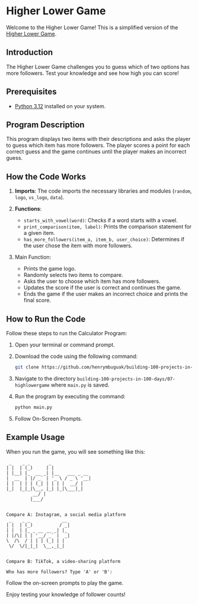 # Higher Lower Game

Welcome to the Higher Lower Game! This is a simplified version of the [Higher Lower Game](https://www.higherlowergame.com/).

## Introduction

The Higher Lower Game challenges you to guess which of two options has more followers. Test your knowledge and see how high you can score!

## Prerequisites

- [Python 3.12](https://www.python.org/downloads/) installed on your system.

## Program Description

This program displays two items with their descriptions and asks the player to guess which item has more followers. The player scores a point for each correct guess and the game continues until the player makes an incorrect guess.

## How the Code Works

1. **Imports**: The code imports the necessary libraries and modules (`random`, `logo`, `vs_logo`, `data`).
1. **Functions**:

    - `starts_with_vowel(word)`: Checks if a word starts with a vowel.
    - `print_comparison(item, label)`: Prints the comparison statement for a given item.
    - `has_more_followers(item_a, item_b, user_choice)`: Determines if the user chose the item with more followers.

1. Main Function:

    - Prints the game logo.
    - Randomly selects two items to compare.
    - Asks the user to choose which item has more followers.
    - Updates the score if the user is correct and continues the game.
    - Ends the game if the user makes an incorrect choice and prints the final score.

## How to Run the Code

Follow these steps to run the Calculator Program:

1. Open your terminal or command prompt.
1. Download the code using the following command:

    ```sh
    git clone https://github.com/henrymbuguak/building-100-projects-in-100-days.git
    ```

1. Navigate to the directory `building-100-projects-in-100-days/07-highlowergame` where `main.py` is saved.
1. Run the program by executing the command:

    ```sh
    python main.py
    ```

1. Follow On-Screen Prompts.

## Example Usage

When you run the game, you will see something like this:

```shell
 _    _ _       _               
| |  | (_)     | |              
| |__| |_  __ _| |__   ___ _ __ 
|  __  | |/ _` | '_ \ / _ \ '__|
| |  | | | (_| | | | |  __/ |   
|_|  |_|_|\__, |_| |_|\___|_|   
          __/ |                 
         |___/                  
                                

Compare A: Instagram, a social media platform
 _    _ _            __  
| |  | (_)          / _| 
| |  | |_ _ __ __ _| |_  
| |/\| | | '__/ _` |  _| 
\  /\  / | | | (_| | |   
 \/  \/|_|_|  \__,_|_|   
                         

Compare B: TikTok, a video-sharing platform

Who has more followers? Type 'A' or 'B': 

```

Follow the on-screen prompts to play the game. 

Enjoy testing your knowledge of follower counts!
